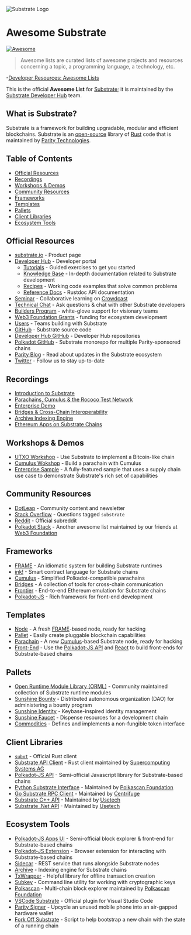![Substrate Logo](substrate_logo_dark.png)

# Awesome Substrate

[![Awesome](https://awesome.re/badge-flat.svg)](https://awesome.re)

> Awesome lists are curated lists of awesome projects and resources concerning a topic, a
> programming language, a technology, etc.

-[Developer Resources: Awesome Lists](https://codeburst.io/developer-resources-awesome-lists-2c85b45a0216)

This is the official **Awesome List** for [Substrate](https://substrate.io/); it is maintained by
the [Substrate Developer Hub](https://substrate.dev/) team.

## What is Substrate?

Substrate is a framework for building upgradable, modular and efficient blockchains. Substrate is an
[open-source](https://github.com/paritytech/substrate) library of [Rust](https://www.rust-lang.org/)
code that is maintained by [Parity Technologies](https://www.parity.io/).

## Table of Contents

- [Official Resources](#official-resources)
- [Recordings](#recordings)
- [Workshops & Demos](#workshops--demos)
- [Community Resources](#community-resources)
- [Frameworks](#frameworks)
- [Templates](#templates)
- [Pallets](#pallets)
- [Client Libraries](#client-libraries)
- [Ecosystem Tools](#ecosystem-tools)

## Official Resources

- [substrate.io](https://substrate.io/) - Product page
- [Developer Hub](https://substrate.dev/) - Developer portal
  - [Tutorials](https://substrate.dev/tutorials) - Guided exercises to get you started
  - [Knowledge Base](https://substrate.dev/knowledgebase) - In-depth documentation related to
    Substrate development
  - [Recipes](https://substrate.dev/recipes) - Working code examples that solve common problems
  - [Reference Docs](https://substrate.dev/rustdocs) - Rustdoc API documentation
- [Seminar](https://substrate.dev/seminar) - Collaborative learning on
  [Crowdcast](https://www.crowdcast.io/e/substrate-seminar)
- [Technical Chat](https://app.element.io/#/room/!HzySYSaIhtyWrwiwEV:matrix.org) - Ask questions &
  chat with other Substrate developers
- [Builders Program](https://www.substrate.io/builders-program) - white-glove support for visionary
  teams
- [Web3 Foundation Grants](https://web3.foundation/grants) - funding for ecosystem development
- [Users](https://www.substrate.io/substrate-users) - Teams building with Substrate
- [GitHub](https://github.com/paritytech/substrate) - Substrate source code
- [Developer Hub GitHub](https://github.com/substrate-developer-hub/) - Developer Hub repositories
- [Polkadot GitHub](https://github.com/paritytech/polkadot) - Substrate monorepo for multiple
  Parity-sponsored chains
- [Parity Blog](https://www.parity.io/blog/) - Read about updates in the Substrate ecosystem
- [Twitter](https://twitter.com/substrate_io) - Follow us to stay up-to-date

## Recordings

- [Introduction to Substrate](https://www.crowdcast.io/e/ocimgwg2)
- [Parachains, Cumulus & the Rococo Test Network](https://www.crowdcast.io/e/zpnjlj0r)
- [Enterprise Demo](https://www.crowdcast.io/e/substrate-seminar/6)
- [Bridges & Cross-Chain Interoperability](https://www.crowdcast.io/e/substrate-seminar/12)
- [Archive Indexing Engine](https://www.crowdcast.io/e/substrate-seminar/15)
- [Ethereum Apps on Substrate Chains](https://www.crowdcast.io/e/ethereum-apps-moonbeam)

## Workshops & Demos

- [UTXO Workshop](https://github.com/substrate-developer-hub/utxo-workshop) - Use Substrate to
  implement a Bitcoin-like chain
- [Cumulus Wokshop](https://substrate.dev/cumulus-workshop/#/) - Build a parachain with Cumulus
- [Enterprise Sample](https://github.com/substrate-developer-hub/substrate-enterprise-sample) - A
  fully-featured sample that uses a supply chain use case to demonstrate Substrate's rich set of
  capabilities

## Community Resources

- [DotLeap](https://dotleap.com/) - Community content and newsletter
- [Stack Overflow](https://stackoverflow.com/questions/tagged/substrate) - Questions tagged
  `substrate`
- [Reddit](https://www.reddit.com/r/substrate/) - Official subreddit
- [Polkadot Stack](https://github.com/w3f/General-Grants-Program/blob/master/grants/polkadot_stack.md) -
  Another awesome list maintained by our friends at [Web3 Foundation](https://web3.foundation/)

## Frameworks

- [FRAME](https://substrate.dev/docs/en/knowledgebase/runtime/frame) - An idiomatic system for
  building Substrate runtimes
- [ink!](https://github.com/paritytech/ink) - Smart contract language for Substrate chains
- [Cumulus](https://github.com/paritytech/cumulus) - Simplified Polkadot-compatible parachains
- [Bridges](https://github.com/paritytech/parity-bridges-common) - A collection of tools for
  cross-chain communication
- [Frontier](https://github.com/paritytech/frontier) - End-to-end Ethereum emulation for Substrate
  chains
- [Polkadot-JS](https://polkadot.js.org/) - Rich framework for front-end development

## Templates

- [Node](https://github.com/substrate-developer-hub/substrate-node-template) - A fresh
  [FRAME](https://substrate.dev/docs/en/knowledgebase/runtime/frame)-based node, ready for hacking
- [Pallet](https://github.com/substrate-developer-hub/substrate-pallet-template) - Easily create
  pluggable blockchain capabilities
- [Parachain](https://github.com/substrate-developer-hub/substrate-parachain-template) - A new
  [Cumulus](https://github.com/paritytech/cumulus)-based Substrate node, ready for hacking
- [Front-End](https://github.com/substrate-developer-hub/substrate-front-end-template) - Use the
  [Polkadot-JS API](https://github.com/polkadot-js/api/) and [React](https://reactjs.org/) to build
  front-ends for Substrate-based chains

## Pallets

- [Open Runtime Module Library (ORML)](https://github.com/open-web3-stack/open-runtime-module-library) -
  Community maintained collection of Substrate runtime modules
- [Sunshine Bounty](https://github.com/sunshine-protocol/sunshine-bounty/tree/master/pallets) -
  Distributed autonomous organization (DAO) for administering a bounty program
- [Sunshine Identity](https://github.com/sunshine-protocol/sunshine-keybase/tree/master/identity/pallet) -
  Keybase-inspired identity management
- [Sunshine Faucet](https://github.com/sunshine-protocol/sunshine-keybase/tree/master/faucet/pallet) -
  Dispense resources for a development chain
- [Commodities](https://github.com/danforbes/pallet-nft) - Defines and implements a non-fungible
  token interface

## Client Libraries

- [`subxt`](https://github.com/paritytech/substrate-subxt) - Official Rust client
- [Substrate API Client](https://github.com/scs/substrate-api-client) - Rust client maintained by
  [Supercomputing Systems AG](https://www.scs.ch/)
- [Polkadot-JS API](https://github.com/polkadot-js/api/) - Semi-official Javascript library for
  Substrate-based chains
- [Python Substrate Interface](https://github.com/polkascan/py-substrate-interface) - Maintained by
  [Polkascan Foundation](https://polkascan.org/)
- [Go Substrate RPC Client](https://github.com/centrifuge/go-substrate-rpc-client/) - Maintained by
  [Centrifuge](https://centrifuge.io/)
- [Substrate C++ API](https://github.com/usetech-llc/polkadot_api_cpp) - Maintained by
  [Usetech](https://usetech.com/blockchain/)
- [Substrate .Net API](https://github.com/usetech-llc/polkadot_api_dotnet) - Maintained by
  [Usetech](https://usetech.com/blockchain/)

## Ecosystem Tools

- [Polkadot-JS Apps UI](https://polkadot.js.org/apps/) - Semi-official block explorer & front-end
  for Substrate-based chains
- [Polkadot-JS Extension](https://github.com/polkadot-js/extension) - Browser extension for
  interacting with Substrate-based chains
- [Sidecar](https://github.com/paritytech/substrate-api-sidecar) - REST service that runs alongside
  Substrate nodes
- [Archive](https://github.com/paritytech/substrate-archive) - Indexing engine for Substrate chains
- [TxWrapper](https://github.com/paritytech/txwrapper) - Helpful library for offline transaction
  creation
- [Subkey](https://substrate.dev/docs/en/knowledgebase/integrate/subkey) - Command line utility for
  working with cryptographic keys
- [Polkascan](https://polkascan.io/) - Multi-chain block explorer maintained by
  [Polkascan Foundation](https://polkascan.org/)
- [VSCode Substrate](https://marketplace.visualstudio.com/items?itemName=paritytech.vscode-substrate) -
  Official plugin for Visual Studio Code
- [Parity Signer](https://www.parity.io/signer/) - Upcycle an unused mobile phone into an air-gapped
  hardware wallet
- [Fork Off Substrate](https://github.com/maxsam4/fork-off-substrate) - Script to help bootstrap a
  new chain with the state of a running chain
